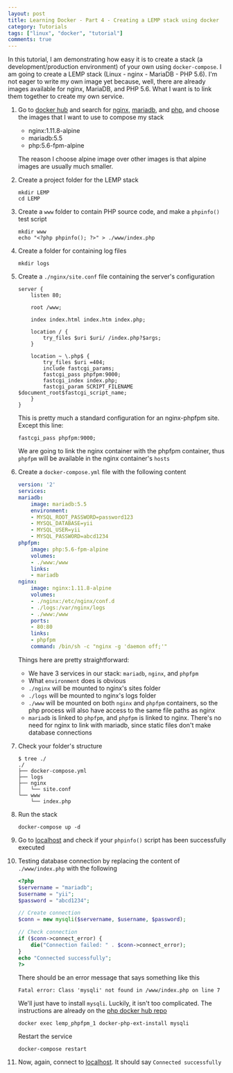 ```yaml
---
layout: post
title: Learning Docker - Part 4 - Creating a LEMP stack using docker
category: Tutorials
tags: ["linux", "docker", "tutorial"]
comments: true
---
```


In this tutorial, I am demonstrating how easy it is to create a stack (a development/production environment) of your own using `docker-compose`. I am going to create a LEMP stack (Linux - nginx - MariaDB - PHP 5.6). I'm not eager to write my own image yet because, well, there are already images available for nginx, MariaDB, and PHP 5.6. What I want is to link them together to create my own service.

1. Go to [docker hub](https://hub.docker.com/) and search for [nginx](https://hub.docker.com/_/nginx/), [mariadb](https://hub.docker.com/_/mariadb/), and [php](https://hub.docker.com/_/php/), and choose the images that I want to use to compose my stack
    * nginx:1.11.8-alpine
    * mariadb:5.5
    * php:5.6-fpm-alpine

    The reason I choose alpine image over other images is that alpine images are usually much smaller.

2. Create a project folder for the LEMP stack

    ```
    mkdir LEMP
    cd LEMP
    ```

3. Create a `www` folder to contain PHP source code, and make a `phpinfo()` test script

    ```
    mkdir www
    echo "<?php phpinfo(); ?>" > ./www/index.php
    ```

4. Create a folder for containing log files

    ```
    mkdir logs
    ```

5. Create a `./nginx/site.conf` file containing the server's configuration

    ``` nginx
    server {
        listen 80;

        root /www;

        index index.html index.htm index.php;

        location / {
            try_files $uri $uri/ /index.php?$args;
        }

        location ~ \.php$ {
            try_files $uri =404;
            include fastcgi_params;
            fastcgi_pass phpfpm:9000;
            fastcgi_index index.php;
            fastcgi_param SCRIPT_FILENAME $document_root$fastcgi_script_name;
        }
    }
    ```

    This is pretty much a standard configuration for an nginx-phpfpm site. Except this line:

    ```
    fastcgi_pass phpfpm:9000;
    ```

    We are going to link the nginx container with the phpfpm container, thus `phpfpm` will be available in the nginx container's `hosts`

6. Create a `docker-compose.yml` file with the following content

    ``` yaml
    version: '2'
    services:
    mariadb:
        image: mariadb:5.5
        environment:
        - MYSQL_ROOT_PASSWORD=password123
        - MYSQL_DATABASE=yii
        - MYSQL_USER=yii
        - MYSQL_PASSWORD=abcd1234
    phpfpm:
        image: php:5.6-fpm-alpine
        volumes:
        - ./www:/www
        links:
        - mariadb
    nginx:
        image: nginx:1.11.8-alpine
        volumes:
        - ./nginx:/etc/nginx/conf.d
        - ./logs:/var/nginx/logs
        - ./www:/www
        ports:
        - 80:80
        links:
        - phpfpm
        command: /bin/sh -c "nginx -g 'daemon off;'"
    ```

    Things here are pretty straightforward:
    * We have 3 services in our stack: `mariadb`, `nginx`, and `phpfpm`
    * What `environment` does is obvious
    * `./nginx` will be mounted to nginx's sites folder
    * `./logs` will be mounted to nginx's logs folder
    * `./www` will be mounted on both `nginx` and `phpfpm` containers, so the php process will also have access to the same file paths as nginx
    * `mariadb` is linked to `phpfpm`, and `phpfpm` is linked to nginx. There's no need for nginx to link with mariadb, since static files don't make database connections

7. Check your folder's structure

    ```
    $ tree ./
    ./
    ├── docker-compose.yml
    ├── logs
    ├── nginx
    │   └── site.conf
    └── www
        └── index.php
    ```

8. Run the stack

    ```
    docker-compose up -d
    ```

9. Go to [localhost](http://localhost/) and check if your `phpinfo()` script has been successfully executed
10. Testing database connection by replacing the content of `./www/index.php` with the following

    ``` php
    <?php
    $servername = "mariadb";
    $username = "yii";
    $password = "abcd1234";

    // Create connection
    $conn = new mysqli($servername, $username, $password);

    // Check connection
    if ($conn->connect_error) {
        die("Connection failed: " . $conn->connect_error);
    }
    echo "Connected successfully";
    ?>
    ```

    There should be an error message that says something like this

    ```
    Fatal error: Class 'mysqli' not found in /www/index.php on line 7
    ```

    We'll just have to install `mysqli`. Luckily, it isn't too complicated. The instructions are already on the [php docker hub repo](https://hub.docker.com/_/php/)

    ```
    docker exec lemp_phpfpm_1 docker-php-ext-install mysqli
    ```

    Restart the service

    ```
    docker-compose restart
    ```

11. Now, again, connect to [localhost](http://localhost/). It should say `Connected successfully`
